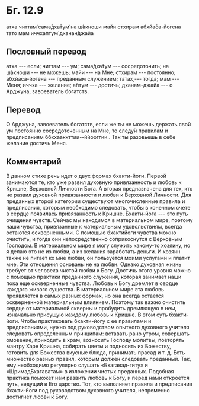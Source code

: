 # Бг. 12.9

атха читтам̇ сама̄дха̄тум̇ на ш́акноши майи стхирам абхйа̄са-йогена тато ма̄м
иччха̄птум̇ дханан̃джайа

## Пословный перевод

атха --- если; читтам --- ум; сама̄дха̄тум --- сосредоточить; на ш́акноши
--- не можешь; майи --- на Мне; стхирам --- постоянно; абхйа̄са-йогена
--- преданным служением; татах̣ --- тогда; ма̄м --- Меня; иччха ---
желание; а̄птум --- достичь; дханам-джайа --- о Арджуна, завоеватель
богатств.

## Перевод

О Арджуна, завоеватель богатств, если же ты не можешь держать свой ум
постоянно сосредоточенным на Мне, то следуй правилам и предписаниям
ббххааккттии--ййооггии.. Так ты разовьешь в себе желание достичь Меня.

## Комментарий

В данном стихе речь идет о двух формах бхакти-йоги. Первой занимаются
те, кто уже развил духовную привязанность и любовь к Кришне, Верховной
Личности Бога. А вторая предназначена для тех, кто не развил духовной
привязанности и любви к Верховной Личности. Для преданных второй
категории существуют многочисленные правила и предписания, которым
необходимо следовать, чтобы в конечном счете в сердце появилась
привязанность к Кришне. Бхакти-йога --- это путь очищения чувств. Сейчас
мы находимся в материальном мире, поэтому наши чувства, привязанные к
материальным удовольствиям, всегда остаются оскверненными. С помощью
бхактийоги чувства можно очистить, и тогда они непосредственно
соприкоснутся с Верховным Господом. В материальном мире я могу служить
какому-то хозяину, но я делаю это не из любви, а из желания заработать
деньги. И хозяин также не питает ко мне любви, он пользуется моими
услугами и платит мне. Эти отношения основаны не на любви. Однако
духовная жизнь требует от человека чистой любви к Богу. Достичь этого
уровня можно с помощью практики преданного служения, которая занимает
наши пока еще оскверненные чувства. Любовь к Богу дремлет в сердце
каждого живого существа. В материальном мире эта любовь проявляется в
самых разных формах, но она всегда остается оскверненной материальным
влиянием. Поэтому так важно очистить сердце от материальной скверны и
пробудить дремлющую в нем, изначально присущую каждому любовь к Кришне.
В этом суть бхакти-йоги. Чтобы практиковать бхакти-йогу с ее правилами и
предписаниями, нужно под руководством опытного духовного учителя
следовать определенным принципам: вставать рано утром, совершать
омовение, приходить в храм, возносить Господу молитвы, повторять мантру
Харе Кришна, собирать цветы и подносить их Божеству, готовить для
Божества вкусные блюда, принимать прасад и т. д. Есть множество разных
правил, которым должен следовать преданный. Так, ему необходимо
регулярно слушать «Бхагавад-гиту» и «ШримадБхагаватам» в изложении
чистых преданных. Подобная практика поможет нам развить любовь к Богу, и
перед нами откроется путь, ведущий в Его царство. Тот, кто выполняет
правила и предписания бхакти-йоги под руководством духовного учителя,
непременно достигнет любви к Богу.
